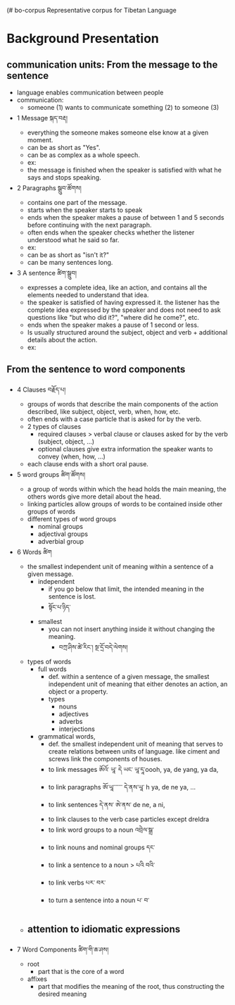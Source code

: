 (# bo-corpus
Representative corpus for Tibetan Language

# Background Presentation
## communication units: From the message to the sentence
- language enables communication between people
- communication:
  - someone (1) wants to communicate something (2) to someone (3)
- 1 Message སྐད་བརྡ།
  - everything the someone makes someone else know at a given moment.
  - can be as short as "Yes".
  - can be as complex as a whole speech.
  - ex:
  - the message is finished when the speaker is satisfied with what he says and stops speaking.
- 2 Paragraphs སྒྲུབ་ཚོགས།
  - contains one part of the message. 
  - starts when the speaker starts to speak
  - ends when the speaker makes a pause of between 1 and 5 seconds before continuing with the next paragraph.
  - often ends when the speaker checks whether the listener understood what he said so far.
  - ex:
  - can be as short as "isn't it?"
  - can be many sentences long.
- 3 A sentence ཚིག་སྒྲུབ།
  - expresses a complete idea, like an action, and contains all the elements needed to understand that idea.
  - the speaker is satisfied of having expressed it. the listener has the complete idea expressed by the speaker and does not need to ask questions like "but who did it?", "where did he come?", etc.
  - ends when the speaker makes a pause of 1 second or less.
  - Is usually structured around the subject, object and verb + additional details about the action.
  - ex: 

## From the sentence to word components
- 4 Clauses བརྗོད་པ།
  - groups of words that describe the main components of the action described, like subject, object, verb, when, how, etc.
  - often ends with a case particle that is asked for by the verb. 
  - 2 types of clauses
    - required clauses > verbal clause or clauses asked for by the verb (subject, object, ...)
    - optional clauses give extra information the speaker wants to convey (when, how, ...)
  - each clause ends with a short oral pause.
- 5 word groups ཚིག་ཚོགས།
  - a group of words within which the head holds the main meaning, the others words give more detail about the head.
  - linking particles allow groups of words to be contained inside other groups of words
  - different types of word groups
    - nominal groups
    - adjectival groups
    - adverbial group
- 6 Words ཚིག
  - the smallest independent unit of meaning within a sentence of a given message.
    - independent
      - if you go below that limit, the intended meaning in the sentence is lost.
      - སྟོང་པ་ཉིད་ 
    - smallest
      - you can not insert anything inside it without changing the meaning.
        - བཀྲ་ཤིས་ཚེ་རིང་། སྔ་དྲོ་བདེ་ལེགས།
  - types of words
    - full words
      - def. within a sentence of a given message, the smallest independent unit of meaning that either denotes an action, an object or a property.
      - types
        - nouns
        - adjectives
        - adverbs
        - interjections
    - grammatical words,
      - def. the smallest independent unit of meaning that serves to create relations between units of language. like ciment and screws link the components of houses.
      - to link messages ཨོའོ་ ཡཱ་ དེ ཡང་ ཡཱ་དཱ་oooh, ya, de yang, ya da,
      - to link paragraphs ཨོ་ཡཱ་་་་་་་  དེ་ནས་ཡཱ་ h ya, de ne ya, ...
      - to link sentences དེ་ནས་ ཨེ་ནས་  de ne, a ni,
      - to link clauses to the verb case particles except dreldra
      - to link word groups to a noun འབྲེལ་སྒྲ་
      - to link nouns and nominal groups དང་
      - to link a sentence to a noun > པའི བའི་
      - to link verbs པར་ བར་
      - to turn a sentence into a noun པ་ བ་
  - attention to idiomatic expressions
    - 
- 7 Word Components ཚིག་གི་ཆ་ཤས།
  - root
    - part that is the core of a word
  - affixes
    - part that modifies the meaning of the root, thus constructing the desired meaning
